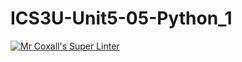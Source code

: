 # ICS3U-Unit5-05-Python_1

[![Mr Coxall's Super Linter](https://github.com/joannesanthosh/ICS3U-Unit5-05-Python_1/workflows/Mr%20Coxall's%20Super%20Linter/badge.svg)](https://github.com/joannesanthosh/ICS3U-Unit5-05-Python_1/actions/)
